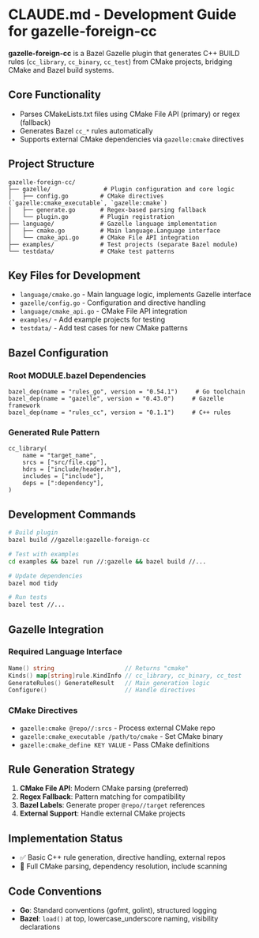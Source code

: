 # CLAUDE.md - Development Guide for gazelle-foreign-cc

**gazelle-foreign-cc** is a Bazel Gazelle plugin that generates C++ BUILD rules (`cc_library`, `cc_binary`, `cc_test`) from CMake projects, bridging CMake and Bazel build systems.

## Core Functionality
- Parses CMakeLists.txt files using CMake File API (primary) or regex (fallback)
- Generates Bazel `cc_*` rules automatically
- Supports external CMake dependencies via `gazelle:cmake` directives

## Project Structure
```
gazelle-foreign-cc/
├── gazelle/               # Plugin configuration and core logic
│   ├── config.go         # CMake directives (`gazelle:cmake_executable`, `gazelle:cmake`)
│   ├── generate.go       # Regex-based parsing fallback
│   └── plugin.go         # Plugin registration
├── language/             # Gazelle language implementation
│   ├── cmake.go          # Main language.Language interface
│   └── cmake_api.go      # CMake File API integration
├── examples/             # Test projects (separate Bazel module)
└── testdata/             # CMake test patterns
```

## Key Files for Development
- `language/cmake.go` - Main language logic, implements Gazelle interface
- `gazelle/config.go` - Configuration and directive handling
- `language/cmake_api.go` - CMake File API integration
- `examples/` - Add example projects for testing
- `testdata/` - Add test cases for new CMake patterns

## Bazel Configuration

### Root MODULE.bazel Dependencies
```starlark
bazel_dep(name = "rules_go", version = "0.54.1")     # Go toolchain
bazel_dep(name = "gazelle", version = "0.43.0")     # Gazelle framework  
bazel_dep(name = "rules_cc", version = "0.1.1")     # C++ rules
```

### Generated Rule Pattern
```starlark
cc_library(
    name = "target_name",
    srcs = ["src/file.cpp"],
    hdrs = ["include/header.h"],
    includes = ["include"],
    deps = [":dependency"],
)
```

## Development Commands
```bash
# Build plugin
bazel build //gazelle:gazelle-foreign-cc

# Test with examples
cd examples && bazel run //:gazelle && bazel build //...

# Update dependencies  
bazel mod tidy

# Run tests
bazel test //...
```

## Gazelle Integration

### Required Language Interface
```go
Name() string                    // Returns "cmake"
Kinds() map[string]rule.KindInfo // cc_library, cc_binary, cc_test
GenerateRules() GenerateResult   // Main generation logic
Configure()                      // Handle directives
```

### CMake Directives
- `gazelle:cmake @repo//:srcs` - Process external CMake repo
- `gazelle:cmake_executable /path/to/cmake` - Set CMake binary
- `gazelle:cmake_define KEY VALUE` - Pass CMake definitions

## Rule Generation Strategy
1. **CMake File API**: Modern CMake parsing (preferred)
2. **Regex Fallback**: Pattern matching for compatibility
3. **Bazel Labels**: Generate proper `@repo//target` references
4. **External Support**: Handle external CMake projects

## Implementation Status
- ✅ Basic C++ rule generation, directive handling, external repos
- 🚧 Full CMake parsing, dependency resolution, include scanning

## Code Conventions
- **Go**: Standard conventions (gofmt, golint), structured logging
- **Bazel**: `load()` at top, lowercase_underscore naming, visibility declarations